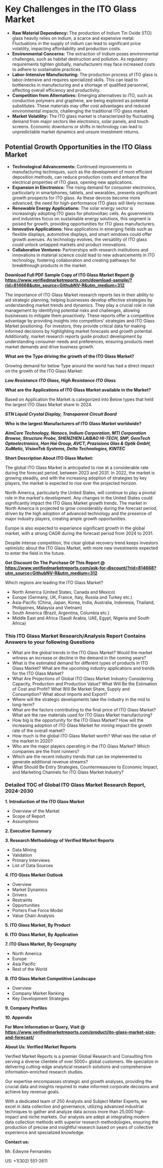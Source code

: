 <p class="">    <h1>Key Challenges in the ITO Glass Market</h1>    <ul>        <li>            <strong>Raw Material Dependency:</strong> The production of Indium Tin Oxide (ITO) glass heavily relies on indium, a scarce and expensive metal. Fluctuations in the supply of indium can lead to significant price volatility, impacting affordability and production costs.        </li>        <li>            <strong>Environmental Concerns:</strong> The extraction of indium poses environmental challenges, such as habitat destruction and pollution. As regulatory requirements tighten globally, manufacturers may face increased costs to adhere to sustainable practices.        </li>        <li>            <strong>Labor-Intensive Manufacturing:</strong> The production process of ITO glass is labor-intensive and requires specialized skills. This can lead to bottlenecks in manufacturing and a shortage of qualified personnel, affecting overall efficiency and productivity.        </li>        <li>            <strong>Competition from Alternatives:</strong> Emerging alternatives to ITO, such as conductive polymers and graphene, are being explored as potential substitutes. These materials may offer cost advantages and reduced environmental impacts, challenging the traditional ITO glass market.        </li>        <li>            <strong>Market Volatility:</strong> The ITO glass market is characterized by fluctuating demand from major sectors like electronics, solar panels, and touch screens. Economic downturns or shifts in technology can lead to unpredictable market dynamics and unsure investment returns.        </li>    </ul>    <h2>Potential Growth Opportunities in the ITO Glass Market</h1>    <ul>        <li>            <strong>Technological Advancements:</strong> Continued improvements in manufacturing techniques, such as the development of more efficient deposition methods, can reduce production costs and enhance the electrical properties of ITO glass, opening new applications.        </li>        <li>            <strong>Expansion in Electronics:</strong> The rising demand for consumer electronics, particularly in smartphones, tablets, and wearables, presents significant growth prospects for ITO glass. As these devices become more advanced, the need for high-performance ITO glass will likely increase.        </li>        <li>            <strong>Renewable Energy Applications:</strong> The solar energy sector is increasingly adopting ITO glass for photovoltaic cells. As governments and industries focus on sustainable energy solutions, this segment is poised for growth, providing opportunities for ITO glass manufacturers.        </li>        <li>            <strong>Innovative Applications:</strong> New applications in emerging fields such as flexible displays, automotive displays, and smart windows could offer growth avenues. As technology evolves, the versatility of ITO glass could unlock untapped markets and product innovations.        </li>        <li>            <strong>Collaborative Ventures:</strong> Partnerships with research institutions and innovations in material science could lead to new advancements in ITO technology, fostering collaboration and creating pathways for breakthrough products in the market.        </li>    </ul></p><p class=""><strong>Download Full PDF Sample Copy of ITO Glass Market Report @ <a href="https://www.verifiedmarketreports.com/download-sample/?rid=814668&utm_source=GithubNV-R&utm_medium=312" target="_blank">https://www.verifiedmarketreports.com/download-sample/?rid=814668&utm_source=GithubNV-R&utm_medium=312</a></strong></p><p>The importance of&nbsp;ITO Glass Market research reports lies in their ability to aid strategic planning, helping businesses develop effective strategies by understanding market trends and dynamics. They play a crucial role in risk management by identifying potential risks and challenges, allowing businesses to mitigate them proactively. These reports offer a competitive advantage by providing insights into competitors' strategies and ITO Glass Market positioning. For investors, they provide critical data for making informed decisions by highlighting market forecasts and growth potential. Additionally, market research reports guide product development by understanding consumer needs and preferences, ensuring products meet market demands and drive business growth.</p><p><strong>What are the&nbsp;Type driving the growth of the ITO Glass Market?</strong></p><p id="" class="">Growing demand for below Type around the world has had a direct impact on the growth of the ITO Glass Market:</p><p class=""><em><strong>Low Resistance ITO Glass, High Resistance ITO Glass</strong></em></p><p class=""><strong>What are the&nbsp;Applications&nbsp;of ITO Glass Market available in the Market?</strong></p><p id="" class="">Based on Application the Market is categorized into Below types that held the largest ITO Glass Market share In 2024.</p><p class=""><em><strong>STN Liquid Crystal Display, Transparent Circuit Board</strong></em></p><p class=""><strong>Who is the largest Manufacturers of ITO Glass Market worldwide?</strong></p><p><em><strong>AimCore Technology, Nanocs, Indium Corporation, MTI Corporation Browse, Structure Probe, SHENZHEN LAIBAO HI-TECH, SNP, GemTech Optoelectronics, Hon Hai Group, AVCT, Prazisions Glas & Optik GmbH, XuMatic, VisionTek Systems, Delta Technologies, KINTEC</strong></em></p><p id="" class=""><strong>Short Description About ITO Glass Market:</strong></p><p>The global ITO Glass Market is anticipated to rise at a considerable rate during the forecast period, between 2023 and 2031. In 2022, the market is growing steadily, and with the increasing adoption of strategies by key players, the market is expected to rise over the projected horizon.</p><p>North America, particularly the United States, will continue to play a pivotal role in the market's development. Any changes in the United States could significantly impact the ITO Glass Market growth trends. The market in North America is projected to grow considerably during the forecast period, driven by the high adoption of advanced technology and the presence of major industry players, creating ample growth opportunities.</p><p>Europe is also expected to experience significant growth in the global market, with a strong CAGR during the forecast period from 2024 to 2031.</p><p>Despite intense competition, the clear global recovery trend keeps investors optimistic about the ITO Glass Market, with more new investments expected to enter the field in the future.</p><p id="" class=""><strong>Get Discount On The Purchase Of This Report @ <a href="https://www.verifiedmarketreports.com/ask-for-discount/?rid=814668?utm_source=GithubNV-R&utm_medium=312" target="_blank">https://www.verifiedmarketreports.com/ask-for-discount/?rid=814668?utm_source=GithubNV-R&utm_medium=312</a></strong></p><p class="">Which regions are leading the ITO Glass Market?</p><ul><li>North America (United States, Canada and Mexico)</li><li>Europe (Germany, UK, France, Italy, Russia and Turkey etc.)</li><li>Asia-Pacific (China, Japan, Korea, India, Australia, Indonesia, Thailand, Philippines, Malaysia and Vietnam)</li><li>South America (Brazil, Argentina, Columbia etc.)</li><li>Middle East and Africa (Saudi Arabia, UAE, Egypt, Nigeria and South Africa)</li></ul><h3 id="" class="">This ITO Glass Market Research/Analysis Report Contains Answers to your following Questions</h3><ul><li>What are the global trends in the ITO Glass Market? Would the market witness an increase or decline in the demand in the coming years?</li><li>What is the estimated demand for different types of products in ITO Glass Market? What are the upcoming industry applications and trends for the ITO Glass Market?</li><li>What Are Projections of Global ITO Glass Market Industry Considering Capacity, Production and Production Value? What Will Be the Estimation of Cost and Profit? What Will Be Market Share, Supply and Consumption? What about imports and Export?</li><li>Where will the strategic developments take the industry in the mid to long-term?</li><li>What are the factors contributing to the final price of ITO Glass Market? What are the raw materials used for ITO Glass Market manufacturing?</li><li>How big is the opportunity for the ITO Glass Market? How will the increasing adoption of ITO Glass Market for mining impact the growth rate of the overall market?</li><li>How much is the global ITO Glass Market worth? What was the value of the market In 2020?</li><li>Who are the major players operating in the ITO Glass Market? Which companies are the front runners?</li><li>Which are the recent industry trends that can be implemented to generate additional revenue streams?</li><li>What Should Be Entry Strategies, Countermeasures to Economic Impact, and Marketing Channels for ITO Glass Market Industry?</li></ul><h3 id="" class="">Detailed TOC of Global ITO Glass Market Research Report, 2024-2030</h3><p id="" class=""><strong>1. Introduction of the ITO Glass Market</strong></p><ul><li>Overview of the Market</li><li>Scope of Report</li><li>Assumptions</li></ul><p id="" class=""><strong>2. Executive Summary</strong></p><p id="" class=""><strong>3. Research Methodology of Verified Market Reports</strong></p><ul><li>Data Mining</li><li>Validation</li><li>Primary Interviews</li><li>List of Data Sources</li></ul><p id="" class=""><strong>4. ITO Glass Market Outlook</strong></p><ul><li>Overview</li><li>Market Dynamics</li><li>Drivers</li><li>Restraints</li><li>Opportunities</li><li>Porters Five Force Model</li><li>Value Chain Analysis</li></ul><p id="" class=""><strong>5. ITO Glass Market, By Product</strong></p><p id="" class=""><strong>6. ITO Glass Market, By Application</strong></p><p id="" class=""><strong>7. ITO Glass Market, By Geography</strong></p><ul><li>North America</li><li>Europe</li><li>Asia Pacific</li><li>Rest of the World</li></ul><p id="" class=""><strong>8. ITO Glass Market Competitive Landscape</strong></p><ul><li>Overview</li><li>Company Market Ranking</li><li>Key Development Strategies</li></ul><p id="" class=""><strong>9. Company Profiles</strong></p><p id="" class=""><strong>10. Appendix</strong></p><p id="" class=""><strong>For More Information or Query, Visit @ <a href="https://www.verifiedmarketreports.com/product/ito-glass-market-size-and-forecast/" target="_blank">https://www.verifiedmarketreports.com/product/ito-glass-market-size-and-forecast/</a></strong></p><p id="" class=""><strong>About Us: Verified Market Reports</strong></p><p id="" class="">Verified Market Reports is a premier Global Research and Consulting firm serving a diverse clientele of over 5000+ global customers. We specialize in delivering cutting-edge analytical research solutions and comprehensive information-enriched research studies.</p><p id="" class="">Our expertise encompasses strategic and growth analyses, providing the crucial data and insights required to make informed corporate decisions and achieve key revenue goals.</p><p id="" class="">With a dedicated team of 250 Analysts and Subject Matter Experts, we excel in data collection and governance, utilizing advanced industrial techniques to gather and analyze data across more than 25,000 high-impact and niche markets. Our analysts are adept at integrating modern data collection methods with superior research methodologies, ensuring the production of precise and insightful research based on years of collective experience and specialized knowledge.</p><p id="" class=""><strong>Contact us:</strong></p><p id="" class="">Mr. Edwyne Fernandes</p><p id="" class="">US: +1(302) 551-2611</p>